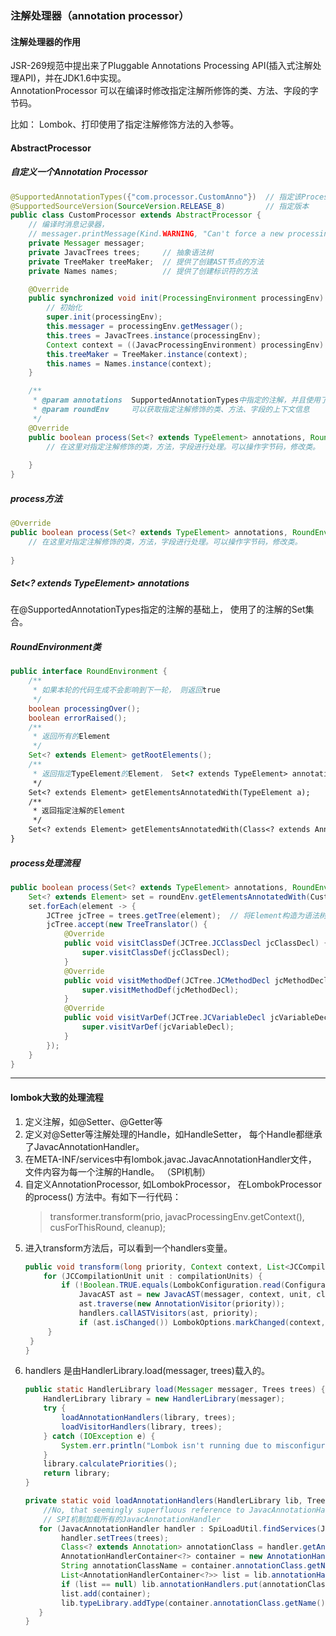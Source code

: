 ### 注解处理器（annotation processor）

#### 注解处理器的作用
JSR-269规范中提出来了Pluggable Annotations Processing API(插入式注解处理API)，并在JDK1.6中实现。  
AnnotationProcessor 可以在编译时修改指定注解所修饰的类、方法、字段的字节码。  

比如： Lombok、打印使用了指定注解修饰方法的入参等。

#### AbstractProcessor                                                                                                                            

##### 自定义一个Annotation Processor

```java
@SupportedAnnotationTypes({"com.processor.CustomAnno"})  // 指定该Processor生效的注解
@SupportedSourceVersion(SourceVersion.RELEASE_8)         // 指定版本
public class CustomProcessor extends AbstractProcessor {
    // 编译时消息记录器， 
    // messager.printMessage(Kind.WARNING, "Can't force a new processing round. Lombok won't work.");
    private Messager messager; 
    private JavacTrees trees;     // 抽象语法树
    private TreeMaker treeMaker;  // 提供了创建AST节点的方法
    private Names names;          // 提供了创建标识符的方法

    @Override
    public synchronized void init(ProcessingEnvironment processingEnv) {
        // 初始化
        super.init(processingEnv);
        this.messager = processingEnv.getMessager();
        this.trees = JavacTrees.instance(processingEnv);
        Context context = ((JavacProcessingEnvironment) processingEnv).getContext();
        this.treeMaker = TreeMaker.instance(context);
        this.names = Names.instance(context);
    }

    /**
     * @param annotations  SupportedAnnotationTypes中指定的注解，并且使用了。 
     * @param roundEnv     可以获取指定注解修饰的类、方法、字段的上下文信息
     */
    @Override
    public boolean process(Set<? extends TypeElement> annotations, RoundEnvironment roundEnv) {
        // 在这里对指定注解修饰的类，方法，字段进行处理。可以操作字节码，修改类。
        
    }
}
```

##### process方法
```java
@Override
public boolean process(Set<? extends TypeElement> annotations, RoundEnvironment roundEnv) {
    // 在这里对指定注解修饰的类，方法，字段进行处理。可以操作字节码，修改类。
    
}
```
##### Set<? extends TypeElement> annotations
在@SupportedAnnotationTypes指定的注解的基础上， 使用了的注解的Set集合。

##### RoundEnvironment类
```java
public interface RoundEnvironment {
    /**
     * 如果本轮的代码生成不会影响到下一轮， 则返回true
     */
    boolean processingOver();
    boolean errorRaised();
    /**
     * 返回所有的Element
     */
    Set<? extends Element> getRootElements();
    /**
     * 返回指定TypeElement的Element， Set<? extends TypeElement> annotations
     */
    Set<? extends Element> getElementsAnnotatedWith(TypeElement a);
    /**
     * 返回指定注解的Element
     */
    Set<? extends Element> getElementsAnnotatedWith(Class<? extends Annotation> a);
}
```


##### process处理流程
```java
public boolean process(Set<? extends TypeElement> annotations, RoundEnvironment roundEnv) {
    Set<? extends Element> set = roundEnv.getElementsAnnotatedWith(CustomAnno.class); // 获取指定注解的Element
    set.forEach(element -> {
        JCTree jcTree = trees.getTree(element);  // 将Element构造为语法树
        jcTree.accept(new TreeTranslator() {
            @Override
            public void visitClassDef(JCTree.JCClassDecl jcClassDecl) {
                super.visitClassDef(jcClassDecl);
            }
            @Override
            public void visitMethodDef(JCTree.JCMethodDecl jcMethodDecl) {
                super.visitMethodDef(jcMethodDecl);
            }
            @Override
            public void visitVarDef(JCTree.JCVariableDecl jcVariableDecl) {
                super.visitVarDef(jcVariableDecl);
            }
        });
    }
}
```








<hr/>

#### lombok大致的处理流程
1. 定义注解，如@Setter、@Getter等
2. 定义对@Setter等注解处理的Handle，如HandleSetter， 每个Handle都继承了JavacAnnotationHandler。
3. 在META-INF/services中有lombok.javac.JavacAnnotationHandler文件， 文件内容为每一个注解的Handle。 （SPI机制）
4. 自定义AnnotationProcessor, 如LombokProcessor， 在LombokProcessor的process() 方法中。有如下一行代码：
    > transformer.transform(prio, javacProcessingEnv.getContext(), cusForThisRound, cleanup);
5. 进入transform方法后，可以看到一个handlers变量。
   ```java
   public void transform(long priority, Context context, List<JCCompilationUnit> compilationUnits, CleanupRegistry cleanup) {
       for (JCCompilationUnit unit : compilationUnits) {
           if (!Boolean.TRUE.equals(LombokConfiguration.read(ConfigurationKeys.LOMBOK_DISABLE, JavacAST.getAbsoluteFileLocation(unit)))) {
               JavacAST ast = new JavacAST(messager, context, unit, cleanup);
               ast.traverse(new AnnotationVisitor(priority));
               handlers.callASTVisitors(ast, priority);
               if (ast.isChanged()) LombokOptions.markChanged(context, (JCCompilationUnit) ast.top().get());
   		}
   	}
   }
   ```
6. handlers 是由HandlerLibrary.load(messager, trees)载入的。
    ```java
    public static HandlerLibrary load(Messager messager, Trees trees) {
    	HandlerLibrary library = new HandlerLibrary(messager);
    	try {
    		loadAnnotationHandlers(library, trees);
    		loadVisitorHandlers(library, trees);
    	} catch (IOException e) {
    		System.err.println("Lombok isn't running due to misconfigured SPI files: " + e);
    	}
    	library.calculatePriorities();
    	return library;
   }
   
   private static void loadAnnotationHandlers(HandlerLibrary lib, Trees trees) throws IOException {
   		//No, that seemingly superfluous reference to JavacAnnotationHandler's classloader is not in fact superfluous!
   		// SPI机制加载所有的JavacAnnotationHandler
       for (JavacAnnotationHandler handler : SpiLoadUtil.findServices(JavacAnnotationHandler.class, JavacAnnotationHandler.class.getClassLoader())) {
   			handler.setTrees(trees);
   			Class<? extends Annotation> annotationClass = handler.getAnnotationHandledByThisHandler();
   			AnnotationHandlerContainer<?> container = new AnnotationHandlerContainer(handler, annotationClass);
   			String annotationClassName = container.annotationClass.getName().replace("$", ".");
   			List<AnnotationHandlerContainer<?>> list = lib.annotationHandlers.get(annotationClassName);
   			if (list == null) lib.annotationHandlers.put(annotationClassName, list = new ArrayList<AnnotationHandlerContainer<?>>(1));
   			list.add(container);
   			lib.typeLibrary.addType(container.annotationClass.getName());
       }
   }
   ```